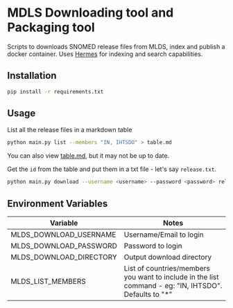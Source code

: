 # MDLS Downloading tool and Packaging tool

Scripts to downloads SNOMED release files from MLDS, index and publish a docker container. Uses [Hermes](https://github.com/wardle/hermes) for indexing and search capabilities.

## Installation

```sh
pip install -r requirements.txt
```

## Usage

List all the release files in a markdown table

```sh
python main.py list --members "IN, IHTSDO" > table.md
```

You can also view [table.md](./table.md), but it may not be up to date.

Get the `id` from the table and put them in a txt file - let's say `release.txt`.

```sh
python main.py download --username <username> --password <password> release.txt
```

## Environment Variables

Variable | Notes
|-----------|------|
MLDS_DOWNLOAD_USERNAME | Username/Email to login
MLDS_DOWNLOAD_PASSWORD | Password to login
MLDS_DOWNLOAD_DIRECTORY | Output download directory
MLDS_LIST_MEMBERS | List of countries/members you want to include in the list command - eg: "IN, IHTSDO". Defaults to "*"